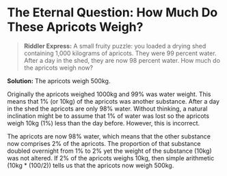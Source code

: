 # The Eternal Question: How Much Do These Apricots Weigh?

>**Riddler Express:** A small fruity puzzle: you loaded a drying shed containing 1,000 kilograms of apricots. They were 99 percent water. After a day in the shed, they are now 98 percent water. How much do the apricots weigh now?

**Solution:** The apricots weigh 500kg.

Originally the apricots weighed 1000kg and 99% was water weight. This means that 1% (or 10kg) of the apricots was another substance. After a day in the shed the apricots are only 98% water. Without thinking, a natural inclination might be to assume that 1% of water was lost so the apricots weigh 10kg (1%) less than the day before. However, this is incorrect. 

The apricots are now 98% water, which means that the other substance now comprises 2% of the apricots. The proportion of that substance doubled overnight from 1% to 2% yet the weight of the substance (10kg) was not altered. If 2% of the apricots weighs 10kg, then simple arithmetic (10kg * (100/2)) tells us that the apricots now weigh 500kg.

